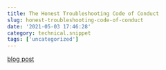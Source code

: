 ```yaml
---
title: The Honest Troubleshooting Code of Conduct
slug: honest-troubleshooting-code-of-conduct
date: '2021-05-03 17:46:28'
category: technical.snippet
tags: ['uncategorized']
---
```


[blog post](http://rachelbythebay.com/w/2021/05/01/code/)
